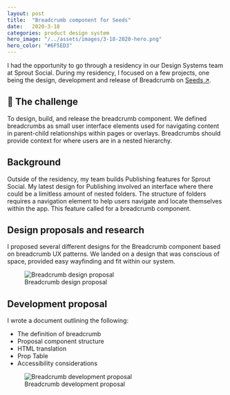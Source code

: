 ```yaml
---
layout: post
title:  "Breadcrumb component for Seeds"
date:   2020-3-18
categories: product design system
hero_image: "/../assets/images/3-18-2020-hero.png"
hero_color: "#6F5ED3"
---
```


I had the opportunity to go through a residency in our Design Systems team at Sprout Social. During my residency, I focused on a few projects, one being the design, development and release of Breadcrumb on [Seeds ↗](https://seeds.sproutsocial.com "Sprout Social's Seeds").

<div class="problem-statement">
<h2>💪 The challenge</h2>
To design, build, and release the breadcrumb component. We defined breadcrumbs as small user interface elements used for navigating content in parent-child relationships within pages or overlays. Breadcrumbs should provide context for where users are in a nested hierarchy.
</div>

## Background
Outside of the residency, my team builds Publishing features for Sprout Social. My latest design for Publishing involved an interface where there could be a limitless amount of nested folders. The structure of folders requires a navigation element to help users navigate and locate themselves within the app. This feature called for a breadcrumb component.

## Design proposals and research
I proposed several different designs for the Breadcrumb component based on breadcrumb UX patterns. We landed on a design that was conscious of space, provided easy wayfinding and fit within our system.

<figure>
	<img src="{{ site.baseurl }}/assets/images/breadcrumb-1.png" title="Breadcrumb design proposal" />
	<figcaption class="media-caption center">Breadcrumb design proposal</figcaption>
</figure>

## Development proposal

I wrote a document outlining the following:
* The definition of breadcrumb
* Proposal component structure
* HTML translation
* Prop Table
* Accessibility considerations

<figure>
	<img src="{{ site.baseurl }}/assets/images/breadcrumb-2.png" title="Breadcrumb development proposal" />
	<figcaption class="media-caption center">Breadcrumb development proposal</figcaption>
</figure>